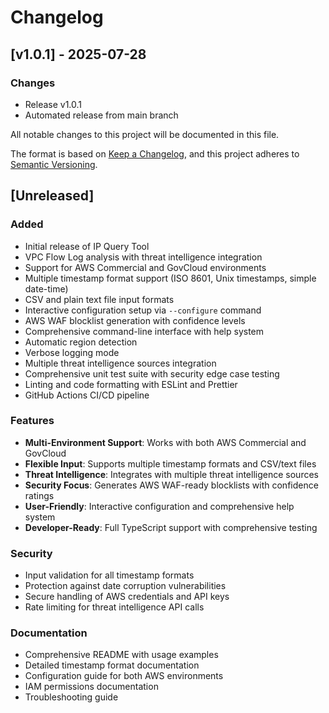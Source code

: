 # Changelog

## [v1.0.1] - 2025-07-28

### Changes
- Release v1.0.1
- Automated release from main branch


All notable changes to this project will be documented in this file.

The format is based on [Keep a Changelog](https://keepachangelog.com/en/1.0.0/),
and this project adheres to [Semantic Versioning](https://semver.org/spec/v2.0.0.html).

## [Unreleased]

### Added
- Initial release of IP Query Tool
- VPC Flow Log analysis with threat intelligence integration
- Support for AWS Commercial and GovCloud environments
- Multiple timestamp format support (ISO 8601, Unix timestamps, simple date-time)
- CSV and plain text file input formats
- Interactive configuration setup via `--configure` command
- AWS WAF blocklist generation with confidence levels
- Comprehensive command-line interface with help system
- Automatic region detection
- Verbose logging mode
- Multiple threat intelligence sources integration
- Comprehensive unit test suite with security edge case testing
- Linting and code formatting with ESLint and Prettier
- GitHub Actions CI/CD pipeline

### Features
- **Multi-Environment Support**: Works with both AWS Commercial and GovCloud
- **Flexible Input**: Supports multiple timestamp formats and CSV/text files
- **Threat Intelligence**: Integrates with multiple threat intelligence sources
- **Security Focus**: Generates AWS WAF-ready blocklists with confidence ratings
- **User-Friendly**: Interactive configuration and comprehensive help system
- **Developer-Ready**: Full TypeScript support with comprehensive testing

### Security
- Input validation for all timestamp formats
- Protection against date corruption vulnerabilities
- Secure handling of AWS credentials and API keys
- Rate limiting for threat intelligence API calls

### Documentation
- Comprehensive README with usage examples
- Detailed timestamp format documentation
- Configuration guide for both AWS environments
- IAM permissions documentation
- Troubleshooting guide
